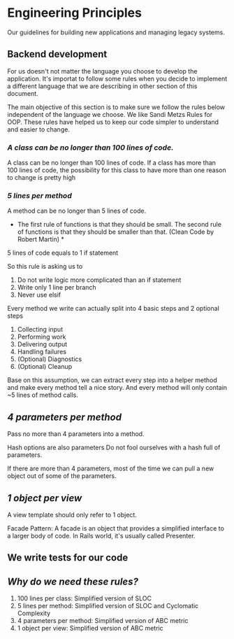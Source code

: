 # Engineering Principles
Our guidelines for building new applications and managing legacy systems.

## Backend development

For us doesn't not matter the language you choose to develop the application. It's importat to follow some rules when you decide to implement a different language that we are describing in other section of this document. 

The main objective of this section is to make sure we follow the rules below independent of the language we choose. We like Sandi Metzs Rules for OOP. These rules have helped us to keep our code simpler to understand and easier to change.

### *A class can be no longer than 100 lines of code.*

A class can be no longer than 100 lines of code. If a class has more than 100 lines of code, the possibility for this class to have more than one reason to change is pretty high

### *5 lines per method*

A method can be no longer than 5 lines of code.

* The first rule of functions is that they should be small. The second rule of functions is that they should be smaller than that. (Clean Code by Robert Martin) *

5 lines of code equals to 1 if statement

So this rule is asking us to

1. Do not write logic more complicated than an if statement
2. Write only 1 line per branch
3. Never use elsif

Every method we write can actually split into 4 basic steps and 2 optional steps

1. Collecting input
2. Performing work
3. Delivering output
4. Handling failures
5. (Optional) Diagnostics
6. (Optional) Cleanup

Base on this assumption, we can extract every step into a helper method and make every method tell a nice story. And every method will only contain ~5 lines of method calls.

## *4 parameters per method*

Pass no more than 4 parameters into a method.

Hash options are also parameters Do not fool ourselves with a hash full of parameters.

If there are more than 4 parameters, most of the time we can pull a new object out of some of the parameters.

## *1 object per view*

A view template should only refer to 1 object. 

Facade Pattern: A facade is an object that provides a simplified interface to a larger body of code. In Rails world, it's usually called Presenter.

## We write tests for our code

## *Why do we need these rules?*

1. 100 lines per class: Simplified version of SLOC
2. 5 lines per method: Simplified version of SLOC and Cyclomatic Complexity
3. 4 parameters per method: Simplified version of ABC metric
4. 1 object per view: Simplified version of ABC metric



